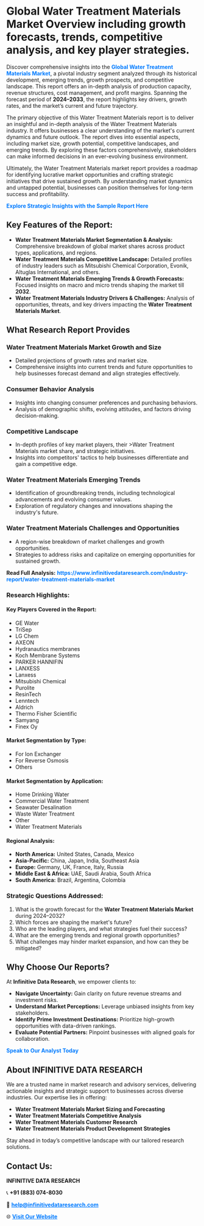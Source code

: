 <h1>Global Water Treatment Materials Market Overview including growth forecasts, trends, competitive analysis, and key player strategies.</h1>
<p>
Discover comprehensive insights into the 
<a href="https://www.infinitivedataresearch.com/industry-report/water-treatment-materials-market" rel="dofollow" style="color: #007BFF; text-decoration: none;"><strong>Global Water Treatment Materials Market</strong></a>, a pivotal industry segment analyzed through its historical development, emerging trends, growth prospects, and competitive landscape. This report offers an in-depth analysis of production capacity, revenue structures, cost management, and profit margins. Spanning the forecast period of <strong>2024–2033</strong>, the report highlights key drivers, growth rates, and the market’s current and future trajectory.
</p>
<p>
The primary objective of this Water Treatment Materials report is to deliver an insightful and in-depth analysis of the Water Treatment Materials industry. It offers businesses a clear understanding of the market's current dynamics and future outlook. The report dives into essential aspects, including market size, growth potential, competitive landscapes, and emerging trends. By exploring these factors comprehensively, stakeholders can make informed decisions in an ever-evolving business environment.
</p>
<p>
Ultimately, the Water Treatment Materials market report provides a roadmap for identifying lucrative market opportunities and crafting strategic initiatives that drive sustained growth. By understanding market dynamics and untapped potential, businesses can position themselves for long-term success and profitability.
</p>
<p>
<a href="https://www.infinitivedataresearch.com/request-sample/reportId=104256" style="color: #007BFF; text-decoration: none;"><strong>Explore Strategic Insights with the Sample Report Here</strong></a>
</p>

<h2>Key Features of the Report:</h2>
<ul>
<li><strong>Water Treatment Materials Market Segmentation & Analysis:</strong> Comprehensive breakdown of global market shares across product types, applications, and regions.</li>
<li><strong>Water Treatment Materials Competitive Landscape:</strong> Detailed profiles of industry leaders such as Mitsubishi Chemical Corporation, Evonik, Altuglas International, and others.</li>
<li><strong>Water Treatment Materials Emerging Trends & Growth Forecasts:</strong> Focused insights on macro and micro trends shaping the market till <strong>2032</strong>.</li>
<li><strong>Water Treatment Materials Industry Drivers & Challenges:</strong> Analysis of opportunities, threats, and key drivers impacting the <strong>Water Treatment Materials Market</strong>.</li>
</ul>

<h2>What Research Report Provides</h2>
<h3>Water Treatment Materials Market Growth and Size</h3>
<ul>
<li>Detailed projections of growth rates and market size.</li>
<li>Comprehensive insights into current trends and future opportunities to help businesses forecast demand and align strategies effectively.</li>
</ul>

<h3>Consumer Behavior Analysis</h3>
<ul>
<li>Insights into changing consumer preferences and purchasing behaviors.</li>
<li>Analysis of demographic shifts, evolving attitudes, and factors driving decision-making.</li>
</ul>

<h3>Competitive Landscape</h3>
<ul>
<li>In-depth profiles of key market players, their >Water Treatment Materials market share, and strategic initiatives.</li>
<li>Insights into competitors' tactics to help businesses differentiate and gain a competitive edge.</li>
</ul>

<h3>Water Treatment Materials Emerging Trends</h3>
<ul>
<li>Identification of groundbreaking trends, including technological advancements and evolving consumer values.</li>
<li>Exploration of regulatory changes and innovations shaping the industry's future.</li>
</ul>

<h3>Water Treatment Materials Challenges and Opportunities</h3>
<ul>
<li>A region-wise breakdown of market challenges and growth opportunities.</li>
<li>Strategies to address risks and capitalize on emerging opportunities for sustained growth.</li>
</ul>
<p><strong>Read Full Analysis:</strong> <a href="https://www.infinitivedataresearch.com/industry-report/water-treatment-materials-market" rel="dofollow" style="color: #007BFF; text-decoration: none;"><strong>https://www.infinitivedataresearch.com/industry-report/water-treatment-materials-market</strong></a></p>
<h3>Research Highlights:</h3>
<h4>Key Players Covered in the Report:</h4>
<ul><li>GE Water</li><li>TriSep</li><li>LG Chem</li><li>AXEON</li><li>Hydranautics membranes</li><li>Koch Membrane Systems</li><li>PARKER HANNIFIN</li><li>LANXESS</li><li>Lanxess</li><li>Mitsubishi Chemical</li><li>Purolite</li><li>ResinTech</li><li>Lenntech</li><li>Aldrich</li><li>Thermo Fisher Scientific</li><li>Samyang</li><li>Finex Oy</li></ul>
<h4>Market Segmentation by Type:</h4>
<ul><li>For Ion Exchanger</li><li>For Reverse Osmosis</li><li>Others</li></ul>
<h4>Market Segmentation by Application:</h4>
<ul><li>Home Drinking Water</li><li>Commercial Water Treatment</li><li>Seawater Desalination</li><li>Waste Water Treatment</li><li>Other</li><li>Water Treatment Materials</li></ul>

<h4>Regional Analysis:</h4>
<ul>
<li><strong>North America:</strong> United States, Canada, Mexico</li>
<li><strong>Asia-Pacific:</strong> China, Japan, India, Southeast Asia</li>
<li><strong>Europe:</strong> Germany, UK, France, Italy, Russia</li>
<li><strong>Middle East & Africa:</strong> UAE, Saudi Arabia, South Africa</li>
<li><strong>South America:</strong> Brazil, Argentina, Colombia</li>
</ul>

<h3>Strategic Questions Addressed:</h3>
<ol>
<li>What is the growth forecast for the <strong>Water Treatment Materials Market</strong> during 2024–2032?</li>
<li>Which forces are shaping the market's future?</li>
<li>Who are the leading players, and what strategies fuel their success?</li>
<li>What are the emerging trends and regional growth opportunities?</li>
<li>What challenges may hinder market expansion, and how can they be mitigated?</li>
</ol>

<h2>Why Choose Our Reports?</h2>
<p>At <strong>Infinitive Data Research</strong>, we empower clients to:</p>
<ul>
<li><strong>Navigate Uncertainty:</strong> Gain clarity on future revenue streams and investment risks.</li>
<li><strong>Understand Market Perceptions:</strong> Leverage unbiased insights from key stakeholders.</li>
<li><strong>Identify Prime Investment Destinations:</strong> Prioritize high-growth opportunities with data-driven rankings.</li>
<li><strong>Evaluate Potential Partners:</strong> Pinpoint businesses with aligned goals for collaboration.</li>
</ul>
<p><a href="https://www.infinitivedataresearch.com/industry-report/water-treatment-materials-market" rel="dofollow" style="color: #007BFF; text-decoration: none;"><strong>Speak to Our Analyst Today</strong></a></p>

<h2>About INFINITIVE DATA RESEARCH</h2>
<p>We are a trusted name in market research and advisory services, delivering actionable insights and strategic support to businesses across diverse industries. Our expertise lies in offering:</p>
<ul>
<li><strong>Water Treatment Materials Market Sizing and Forecasting</strong></li>
<li><strong>Water Treatment Materials Competitive Analysis</strong></li>
<li><strong>Water Treatment Materials Customer Research</strong></li>
<li><strong>Water Treatment Materials Product Development Strategies</strong></li>
</ul>
<p>Stay ahead in today’s competitive landscape with our tailored research solutions.</p>

<h2>Contact Us:</h2>
<p><strong>INFINITIVE DATA RESEARCH</strong></p>
<p>📞 <strong>+91 (883) 074-8030</strong></p>
<p>📧 <strong><a href="mailto:help@infinitivedataresearch.com" style="color: #007BFF;">help@infinitivedataresearch.com</a></strong></p>
<p>🌐 <strong><a href="https://www.infinitivedataresearch.com" rel="dofollow" style="color: #007BFF;">Visit Our Website</a></strong></p>